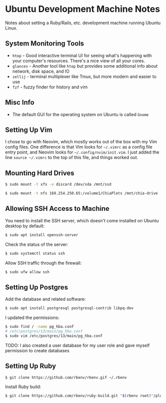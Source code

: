 # Ubuntu Development Machine Notes

Notes about setting a Ruby/Rails, etc. development machine running Ubuntu Linux.

## System Monitoring Tools

* `htop` - Good interactive terminal UI for seeing what's happening with your computer's resources.  There's a nice view of all your cores.
* `glances` - Another tool like `htop` but provides some additional info about network, disk space, and IO
* `zellij` - terminal multiplexer like Tmux, but more modern and easier to use
* `fzf` - fuzzy finder for history and vim

## Misc Info

* The default GUI for the operating system on Ubuntu is called `Gnome`


## Setting Up Vim

I chose to go with Neovim, which mostly works out of the box with my Vim config files.  One difference is that Vim looks for `~/.vimrc` as a config file entry point, and Neovim looks for `~/.config/nvim/init.vim`.  I just added the line `source ~/.vimrc` to the top of this file, and things worked out.

## Mounting Hard Drives

```bash
$ sudo mount -t xfs -o discard /dev/sda /mnt/ssd
```

```bash
$ sudo mount -t nfs 169.254.250.65:/volume1/ChiaPlots /mnt/chia-drive
```

## Allowing SSH Access to Machine

You need to install the SSH server, which doesn't come installed on Ubuntu desktop by default:

```bash
$ sudo apt install openssh-server
```

Check the status of the server:

```bash
$ sudo systemctl status ssh
```

Allow SSH traffic through the firewall:

```bash
$ sudo ufw allow ssh
```

## Setting Up Postgres

Add the database and related software:

```bash
$ sudo apt install postgresql postgresql-contrib libpq-dev
```

I updated the permissions:

```bash
$ sudo find / -name pg_hba.conf
# /etc/postgres/13/main/pg_hba.conf
$ sudo vim /etc/postgres/13/main/pg_hba.conf
```

TODO: I also created a user database for my user role and gave myself permission to create databases

## Setting Up Ruby

```bash
$ git clone https://github.com/rbenv/rbenv.gif ~/.rbenv
```

Install Ruby build:

```bash
$ git clone https://github.com/rbenv/ruby-build.git "$(rbenv root)"/plugins/ruby-build
```
